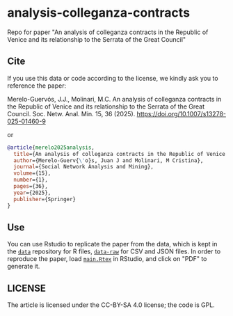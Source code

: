 # analysis-colleganza-contracts

Repo for paper "An analysis of colleganza contracts in the Republic of Venice
and its relat﻿ionship﻿ to the Serrata of the Great Council"

## Cite

If you use this data or code according to the license, we kindly ask you to
reference the paper:

Merelo-Guervós, J.J., Molinari, M.C. An analysis of colleganza contracts in the
Republic of Venice and its relationship to the Serrata of the Great
Council. Soc. Netw. Anal. Min. 15, 36
(2025). https://doi.org/10.1007/s13278-025-01460-9

or 

```bibtex
@article{merelo2025analysis,
  title={An analysis of colleganza contracts in the Republic of Venice and its relationship to the Serrata of the Great Council},
  author={Merelo-Guerv{\'o}s, Juan J and Molinari, M Cristina},
  journal={Social Network Analysis and Mining},
  volume={15},
  number={1},
  pages={36},
  year={2025},
  publisher={Springer}
}
```

## Use

You can use Rstudio to replicate the paper from the data, which is kept in the
[`data`](https://github.com/JJ/analysis-colleganza-contracts/tree/main/data/) repository for R files, [`data-raw`](https://github.com/JJ/analysis-colleganza-contracts/tree/main/data-raw/) for CSV and JSON
files. In order to reproduce the paper, load [`main.Rtex`](https://github.com/JJ/analysis-colleganza-contracts/tree/main/main.Rtex) in
RStudio, and click on "PDF" to generate it.

## LICENSE

The article is licensed under the CC-BY-SA 4.0 license; the code is GPL.


